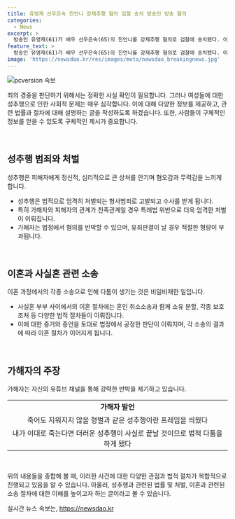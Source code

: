 ```yaml
---
title: 유영재 선우은숙 친언니 강제추행 혐의 검찰 송치 방송인 방송 혐의
categories:
  - News
excerpt: >
  방송인 유영재(61)가 배우 선우은숙(65)의 친언니를 강제추행 혐의로 검찰에 송치됐다. 이에 대해 선우은숙 측은 2023년부터 5회에 걸쳐 A씨에게 불미스러운 신체 접촉을 가하며 유씨를 고소하고, 혼인 취소소송도 제기했다. 유씨는 이에 반박하여 더러운 성추행으로 죽는다면 더 큰 상처라며 법적 다툼을 준비 중이라고 주장했다. 이에 관심이 쏠리고 있다.
feature_text: >
  방송인 유영재(61)가 배우 선우은숙(65)의 친언니를 강제추행 혐의로 검찰에 송치됐다. 이에 대해 선우은숙 측은 2023년부터 5회에 걸쳐 A씨에게 불미스러운 신체 접촉을 가하며 유씨를 고소하고, 혼인 취소소송도 제기했다. 유씨는 이에 반박하여 더러운 성추행으로 죽는다면 더 큰 상처라며 법적 다툼을 준비 중이라고 주장했다. 이에 관심이 쏠리고 있다.
image: 'https://newsdao.kr/res/images/meta/newsdao_breakingnews.jpg'
---
```


<p><img src="https://newsdao.kr/res/images/meta/newsdao_breakingnews.jpg" alt="pcversion 속보" /></p>

<p>죄의 경중을 판단하기 위해서는 정확한 사실 확인이 필요합니다. 그러나 여성들에 대한 성추행으로 인한 사회적 문제는 매우 심각합니다. 이에 대해 다양한 정보를 제공하고, 관련 법률과 절차에 대해 설명하는 글을 작성하도록 하겠습니다. 또한, 사람들이 구체적인 정보를 얻을 수 있도록 구체적인 제시가 중요합니다.</p>

<p data-ke-size="size16">&nbsp;</p>

<h2 data-ke-size="size26">성추행 범죄와 처벌</h2>

<p data-ke-size="size16">성추행은 피해자에게 정신적, 심리적으로 큰 상처를 안기며 혐오감과 무력감을 느끼게 합니다.</p>

<ul>
  <li>성추행은 법적으로 엄격히 처벌되는 형사범죄로 고발되고 수사를 받게 됩니다.</li>
  <li>특히 가해자와 피해자의 관계가 친족관계일 경우 특례법 위반으로 더욱 엄격한 처벌이 이뤄집니다.</li>
  <li>가해자는 법정에서 혐의를 반박할 수 있으며, 유죄판결이 날 경우 적절한 형량이 부과됩니다.</li>
</ul>

<p data-ke-size="size16">&nbsp;</p>

<h2 data-ke-size="size26">이혼과 사실혼 관련 소송</h2>

<p data-ke-size="size16">이혼 과정에서의 각종 소송으로 인해 다툼이 생기는 것은 비일비재한 일입니다.</p>

<ul>
  <li>사실혼 부부 사이에서의 이혼 절차에는 혼인 취소소송과 함께 소유 분할, 각종 보호 조처 등 다양한 법적 절차들이 이뤄집니다.</li>
  <li>이에 대한 증거와 증언을 토대로 법정에서 공정한 판단이 이뤄지며, 각 소송의 결과에 따라 이혼 절차가 이어지게 됩니다.</li>
</ul>

<p data-ke-size="size16">&nbsp;</p>

<h2 data-ke-size="size26">가해자의 주장</h2>

<p data-ke-size="size16">가해자는 자신의 유튜브 채널을 통해 강력한 반박을 제기하고 있습니다.</p>

<table>
  <tr>
  <td style="text-align: center; height: 17px;"><b>가해자 발언</b></td>
  </tr>
  <tr>
  <td style="text-align: center; height: 17px;">죽어도 지워지지 않을 형벌과 같은 성추행이란 프레임을 씌웠다</td>
  </tr>
  <tr>
  <td style="text-align: center; height: 17px;">내가 이대로 죽는다면 더러운 성추행이 사실로 끝날 것이므로 법적 다툼을 하게 됐다</td>
  </tr>
</table>

<p data-ke-size="size16">&nbsp;</p>

<p>위의 내용들을 종합해 볼 때, 이러한 사건에 대한 다양한 관점과 법적 절차가 복합적으로 진행되고 있음을 알 수 있습니다. 아울러, 성추행과 관련된 법률 및 처벌, 이혼과 관련된 소송 절차에 대한 이해를 높이고자 하는 글이라고 볼 수 있습니다.</p>
실시간 뉴스 속보는, <a href="https://newsdao.kr" rel="dofollow">https://newsdao.kr</a>


